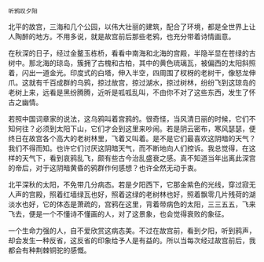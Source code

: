     听鸦叹夕阳 

   北平的故宫，三海和几个公园，以伟大壮丽的建筑，配合了环境，都是全世界上让人陶醉的地方。不用多说，就是故宫前后那些老鸦，也充分带着诗情画意。

   在秋深的日子，经过金鳌玉栋桥，看看中南海和北海的宫殿，半隐半显在苍绿的古树中。那北海的琼岛，簇拥了古槐和古柏，其中的黄色琉璃瓦，被偏西的太阳斜照着，闪出一道金光。印度式的白塔，伸入半空，四周围了杈枒的老树干，像怒龙伸爪。这就有千百成群的乌鸦，掠过故宫，掠过湖水，掠过树林，纷纷飞到这琼岛的老树上来，远看是黑纷腾腾，近听是呱呱乱叫，不由你不对了这些东西，发生了怀古之幽情。

   若照中国词章家的说法，这乌鸦叫着宫鸦的。很奇怪，当风清日丽的时候，它们不知何往？必须到太阳下山，它们才会到这里来吵闹。若是阴云密布，寒风瑟瑟，便终日在故宫各个高大的老树林里，飞着又叫着。是不是它们最喜欢这阴暗的天气？我们不得而知。也许它们讨厌这阴暗天气，而不断地向人们控诉。我总觉得，在这样的天气下，看到哀鸦乱飞，颇有些古今治乱盛衰之感。真不知道当年出离此深宫的帝后，对于这阴暗黄昏的鸦群作何感想？也许全然无动于衷。

   北平深秋的太阳，不免带几分病态。若是夕阳西下，它那金紫色的光线，穿过寂无人声的宫殿，照着红墙绿瓦也好，照着这绿的老树林也好，照着飘零几片残荷的湖淡水也好，它的体态是萧疏的，宫鸦在这里，背着带病色的太阳，三三五五，飞来飞去，便是一个不懂诗不懂画的人，对了这景象，也会觉得衰败的象征。

   一个生命力强的人，自不爱欣赏这病态美。不过在故宫前，看到夕阳，听到鸦声，却会发生一种反省，这反省的印象给予人是有益的。所以当每次经过故宫前后，我都会有种荆棘铜驼的感慨。

